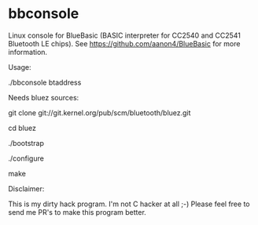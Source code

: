 bbconsole
============
Linux console for BlueBasic (BASIC interpreter for CC2540 and CC2541 Bluetooth LE chips).
See https://github.com/aanon4/BlueBasic for more information.

Usage:

./bbconsole btaddress


Needs bluez sources:

git clone git://git.kernel.org/pub/scm/bluetooth/bluez.git

cd bluez

./bootstrap

./configure

make


Disclaimer:

This is my dirty hack program. I'm not C hacker at all ;-)
Please feel free to send me PR's to make this program better.
